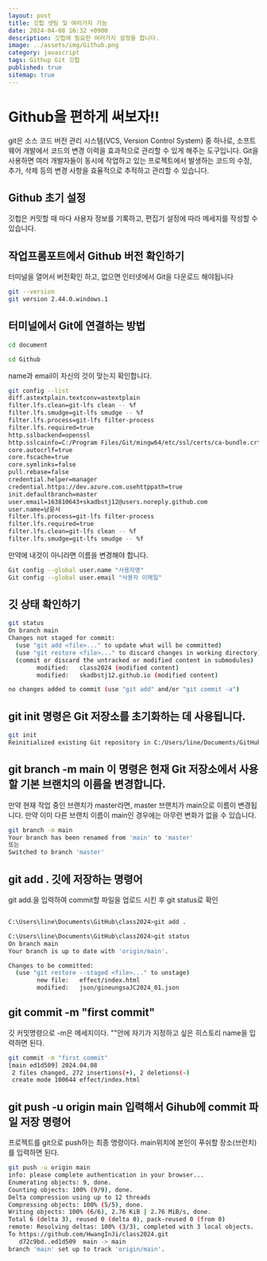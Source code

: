 ```yaml
---
layout: post
title: 깃헙 셋팅 및 여러가지 기능
date: 2024-04-08 16:32 +0900
description: 깃헙에 필요한 여러가지 설정을 합니다.
image: ../assets/img/Github.png
category: javascript
tags: Githup Git 깃헙
published: true
sitemap: true
---
```


# Github을 편하게 써보자!!

git은 소스 코드 버전 관리 시스템(VCS, Version Control System) 중 하나로, 소프트웨어 개발에서 코드의 변경 이력을 효과적으로 관리할 수 있게 해주는 도구입니다. Git을 사용하면 여러 개발자들이 동시에 작업하고 있는 프로젝트에서 발생하는 코드의 수정, 추가, 삭제 등의 변경 사항을 효율적으로 추적하고 관리할 수 있습니다.

## Github 초기 설정

깃헙은 커밋할 때 마다 사용자 정보를 기록하고, 편집기 설정에 따라 메세지를 작성할 수 있습니다.

## 작업프롬포트에서 Github 버전 확인하기

터미널을 열어서 버전확인 하고, 없으면 인터넷에서 Git을 다운로드 해야됩니다

````bash
git --version
git version 2.44.0.windows.1
````

## 터미널에서 Git에 연결하는 방법
````bash
cd document

cd Github
````

name과 email이 자신의 것이 맞는지 확인합니다.

````bash
git config --list
diff.astextplain.textconv=astextplain
filter.lfs.clean=git-lfs clean -- %f
filter.lfs.smudge=git-lfs smudge -- %f
filter.lfs.process=git-lfs filter-process
filter.lfs.required=true
http.sslbackend=openssl
http.sslcainfo=C:/Program Files/Git/mingw64/etc/ssl/certs/ca-bundle.crt
core.autocrlf=true
core.fscache=true
core.symlinks=false
pull.rebase=false
credential.helper=manager
credential.https://dev.azure.com.usehttppath=true
init.defaultbranch=master
user.email=163810643+skadbstj12@users.noreply.github.com
user.name=남윤서
filter.lfs.process=git-lfs filter-process
filter.lfs.required=true
filter.lfs.clean=git-lfs clean -- %f
filter.lfs.smudge=git-lfs smudge -- %f
````


만약에 내것이 아니라면 이름을 변경해야 합니다.
````bash
Git config --global user.name "사용자명"
Git config --global user.email "사용자 이메일"
````

## 깃 상태 확인하기

````bash
git status
On branch main
Changes not staged for commit:
  (use "git add <file>..." to update what will be committed)
  (use "git restore <file>..." to discard changes in working directory)
  (commit or discard the untracked or modified content in submodules)
        modified:   class2024 (modified content)
        modified:   skadbstj12.github.io (modified content)

no changes added to commit (use "git add" and/or "git commit -a")
````

## git init 명령은 Git 저장소를 초기화하는 데 사용됩니다.

````bash
git init
Reinitialized existing Git repository in C:/Users/line/Documents/GitHub/.git/
````

## git branch -m main 이 명령은 현재 Git 저장소에서 사용할 기본 브랜치의 이름을 변경합니다.

만약 현재 작업 중인 브랜치가 master라면, master 브랜치가 main으로 이름이 변경됩니다.
만약 이미 다른 브랜치 이름이 main인 경우에는 아무런 변화가 없을 수 있습니다.
````bash
git branch -m main
Your branch has been renamed from 'main' to 'master'
또는
Switched to branch 'master'
````

## git add . 깃에 저장하는 명령어

git add.을 입력하여 commit할 파일을 업로드 시킨 후 git status로 확인

````bash

C:\Users\line\Documents\GitHub\class2024>git add .

C:\Users\line\Documents\GitHub\class2024>git status
On branch main
Your branch is up to date with 'origin/main'.

Changes to be committed:
  (use "git restore --staged <file>..." to unstage)
        new file:   effect/index.html
        modified:   json/gineungsaJC2024_01.json

````


## git commit -m "first commit"

깃 커밋명령으로 -m은 메세지이다. ""안에 자기가 지정하고 싶은 히스토리 name을 입력하면 된다.

````bash
git commit -m "first commit"
[main ed1d509] 2024.04.08
 2 files changed, 272 insertions(+), 2 deletions(-)
 create mode 100644 effect/index.html
 ````

## git push -u origin main 입력해서 Gihub에 commit 파일 저장 명령어

프로젝트를 git으로 push하는 최종 명령이다. main위치에 본인이 푸쉬할 장소(브런치)를 입력하면 된다.
````bash
git push -u origin main
info: please complete authentication in your browser...
Enumerating objects: 9, done.
Counting objects: 100% (9/9), done.
Delta compression using up to 12 threads
Compressing objects: 100% (5/5), done.
Writing objects: 100% (6/6), 2.76 KiB | 2.76 MiB/s, done.
Total 6 (delta 3), reused 0 (delta 0), pack-reused 0 (from 0)
remote: Resolving deltas: 100% (3/3), completed with 3 local objects.
To https://github.com/HwangInJi/class2024.git
   d72c9bd..ed1d509  main -> main
branch 'main' set up to track 'origin/main'.
````